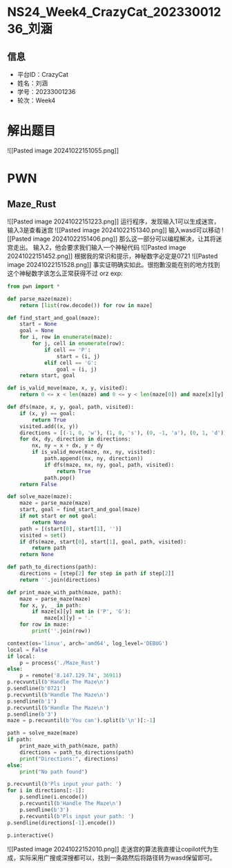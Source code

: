 # NS24_Week4_CrazyCat_20233001236_刘涵

## 信息
- 平台ID：CrazyCat
- 姓名：刘涵
- 学号：20233001236
- 轮次：Week4

# 解出题目
![[Pasted image 20241022151055.png]]

# PWN
## Maze_Rust
![[Pasted image 20241022151223.png]]
运行程序，发现输入1可以生成迷宫，输入3是查看迷宫
![[Pasted image 20241022151340.png]]
输入wasd可以移动
![[Pasted image 20241022151406.png]]
那么这一部分可以编程解决，让其将迷宫走出。
输入2，他会要求我们输入一个神秘代码
![[Pasted image 20241022151452.png]]
根据我的常识和提示，神秘数字必定是0721
![[Pasted image 20241022151528.png]]
事实证明确实如此。很抱歉没能在别的地方找到这个神秘数字该怎么正常获得不过 orz
exp:
```python
from pwn import *

def parse_maze(maze):
    return [list(row.decode()) for row in maze]

def find_start_and_goal(maze):
    start = None
    goal = None
    for i, row in enumerate(maze):
        for j, cell in enumerate(row):
            if cell == 'P':
                start = (i, j)
            elif cell == 'G':
                goal = (i, j)
    return start, goal

def is_valid_move(maze, x, y, visited):
    return 0 <= x < len(maze) and 0 <= y < len(maze[0]) and maze[x][y] != '#' and (x, y) not in visited

def dfs(maze, x, y, goal, path, visited):
    if (x, y) == goal:
        return True
    visited.add((x, y))
    directions = [(-1, 0, 'w'), (1, 0, 's'), (0, -1, 'a'), (0, 1, 'd')]
    for dx, dy, direction in directions:
        nx, ny = x + dx, y + dy
        if is_valid_move(maze, nx, ny, visited):
            path.append((nx, ny, direction))
            if dfs(maze, nx, ny, goal, path, visited):
                return True
            path.pop()
    return False

def solve_maze(maze):
    maze = parse_maze(maze)
    start, goal = find_start_and_goal(maze)
    if not start or not goal:
        return None
    path = [(start[0], start[1], '')]
    visited = set()
    if dfs(maze, start[0], start[1], goal, path, visited):
        return path
    return None

def path_to_directions(path):
    directions = [step[2] for step in path if step[2]]
    return ''.join(directions)

def print_maze_with_path(maze, path):
    maze = parse_maze(maze)
    for x, y, _ in path:
        if maze[x][y] not in ('P', 'G'):
            maze[x][y] = '.'
    for row in maze:
        print(''.join(row))

context(os='linux', arch='amd64', log_level='DEBUG')
local = False
if local:
    p = process('./Maze_Rust')
else:
    p = remote('8.147.129.74', 36911)
p.recvuntil(b'Handle The Maze\n')
p.sendline(b'0721')
p.recvuntil(b'Handle The Maze\n')
p.sendline(b'1')
p.recvuntil(b'Handle The Maze\n')
p.sendline(b'3')
maze = p.recvuntil(b'You can').split(b'\n')[:-1]

path = solve_maze(maze)
if path:
    print_maze_with_path(maze, path)
    directions = path_to_directions(path)
    print("Directions:", directions)
else:
    print("No path found")

p.recvuntil(b'Pls input your path: ')
for i in directions[:-1]:
    p.sendline(i.encode())
    p.recvuntil(b'Handle The Maze\n')
    p.sendline(b'3')
    p.recvuntil(b'Pls input your path: ')
p.sendline(directions[-1].encode())

p.interactive()
```
![[Pasted image 20241022152010.png]]
走迷宫的算法我直接让copilot代为生成，实际采用广搜或深搜都可以，找到一条路然后将路径转为wasd保留即可。